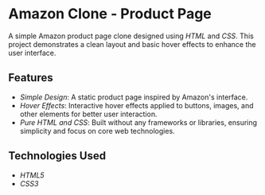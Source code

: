 # Amazon Clone - Product Page  

A simple Amazon product page clone designed using *HTML* and *CSS*. This project demonstrates a clean layout and basic hover effects to enhance the user interface.

## Features  
- *Simple Design*: A static product page inspired by Amazon's interface.  
- *Hover Effects*: Interactive hover effects applied to buttons, images, and other elements for better user interaction.  
- *Pure HTML and CSS*: Built without any frameworks or libraries, ensuring simplicity and focus on core web technologies.  

## Technologies Used  
- *HTML5*  
- *CSS3*  
